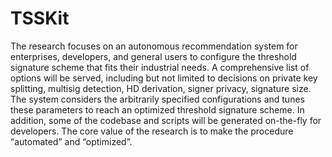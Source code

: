 # TSSKit
The research focuses on an autonomous recommendation system for enterprises, developers, and general users to configure the threshold signature scheme that fits their industrial needs. A comprehensive list of options will be served, including but not limited to decisions on private key splitting, multisig detection, HD derivation, signer privacy, signature size. The system considers the arbitrarily specified configurations and tunes these parameters to reach an optimized threshold signature scheme. In addition, some of the codebase and scripts will be generated on-the-fly for developers. The core value of the research is to make the procedure “automated” and “optimized”. 

